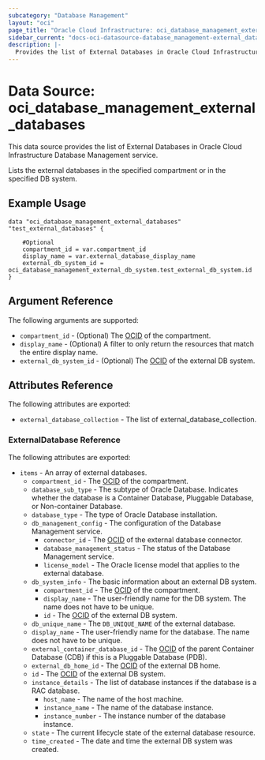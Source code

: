 ```yaml
---
subcategory: "Database Management"
layout: "oci"
page_title: "Oracle Cloud Infrastructure: oci_database_management_external_databases"
sidebar_current: "docs-oci-datasource-database_management-external_databases"
description: |-
  Provides the list of External Databases in Oracle Cloud Infrastructure Database Management service
---
```


# Data Source: oci_database_management_external_databases
This data source provides the list of External Databases in Oracle Cloud Infrastructure Database Management service.

Lists the external databases in the specified compartment or in the specified DB system.

## Example Usage

```hcl
data "oci_database_management_external_databases" "test_external_databases" {

	#Optional
	compartment_id = var.compartment_id
	display_name = var.external_database_display_name
	external_db_system_id = oci_database_management_external_db_system.test_external_db_system.id
}
```

## Argument Reference

The following arguments are supported:

* `compartment_id` - (Optional) The [OCID](https://docs.cloud.oracle.com/iaas/Content/General/Concepts/identifiers.htm) of the compartment.
* `display_name` - (Optional) A filter to only return the resources that match the entire display name.
* `external_db_system_id` - (Optional) The [OCID](https://docs.cloud.oracle.com/iaas/Content/General/Concepts/identifiers.htm) of the external DB system.


## Attributes Reference

The following attributes are exported:

* `external_database_collection` - The list of external_database_collection.

### ExternalDatabase Reference

The following attributes are exported:

* `items` - An array of external databases.
	* `compartment_id` - The [OCID](https://docs.cloud.oracle.com/iaas/Content/General/Concepts/identifiers.htm) of the compartment.
	* `database_sub_type` - The subtype of Oracle Database. Indicates whether the database is a Container Database, Pluggable Database, or Non-container Database. 
	* `database_type` - The type of Oracle Database installation.
	* `db_management_config` - The configuration of the Database Management service.
		* `connector_id` - The [OCID](https://docs.cloud.oracle.com/iaas/Content/General/Concepts/identifiers.htm) of the external database connector.
		* `database_management_status` - The status of the Database Management service.
		* `license_model` - The Oracle license model that applies to the external database. 
	* `db_system_info` - The basic information about an external DB system.
		* `compartment_id` - The [OCID](https://docs.cloud.oracle.com/iaas/Content/General/Concepts/identifiers.htm) of the compartment.
		* `display_name` - The user-friendly name for the DB system. The name does not have to be unique.
		* `id` - The [OCID](https://docs.cloud.oracle.com/iaas/Content/General/Concepts/identifiers.htm) of the external DB system.
	* `db_unique_name` - The `DB_UNIQUE_NAME` of the external database.
	* `display_name` - The user-friendly name for the database. The name does not have to be unique.
	* `external_container_database_id` - The [OCID](https://docs.cloud.oracle.com/iaas/Content/General/Concepts/identifiers.htm) of the parent Container Database (CDB) if this is a Pluggable Database (PDB). 
	* `external_db_home_id` - The [OCID](https://docs.cloud.oracle.com/iaas/Content/General/Concepts/identifiers.htm) of the external DB home.
	* `id` - The [OCID](https://docs.cloud.oracle.com/iaas/Content/General/Concepts/identifiers.htm) of the external DB system.
	* `instance_details` - The list of database instances if the database is a RAC database.
		* `host_name` - The name of the host machine.
		* `instance_name` - The name of the database instance.
		* `instance_number` - The instance number of the database instance.
	* `state` - The current lifecycle state of the external database resource.
	* `time_created` - The date and time the external DB system was created.


